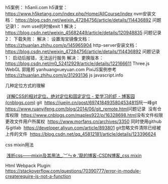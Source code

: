 h5案例： h5anli.com
h5课堂： https://www.h5ketang.com/index.php/Home/AllCourse/index
nvm安装文档： https://blog.csdn.net/weixin_47284756/article/details/114436892
    问题记录1： 
        nvm use的时候exit 1
            解决； https://blog.csdn.net/weixin_45682449/article/details/120948835
    问题记录2： 
        下载失败：
            解决：
                设置淘宝镜像文档： https://zhuanlan.zhihu.com/p/145965904
http-server安装文档：https://blog.csdn.net/weixin_47284756/article/details/114436892
    问题记录1：
        启动后报错，无法运行服务
            解决：
                更换版本： https://blog.csdn.net/m0_52412929/article/details/122166611
Three.js WebGL 郭隆邦
    yanhuangxueyuan.com
PixiJS案例参考
    https://zhuanlan.zhihu.com/p/31293136
js
    javascript.info

几种定位方式的理解

​	[详解CSS的相对定位、绝对定位和固定定位 - 爱学习的虾 - 博客园 (cnblogs.com)](https://www.cnblogs.com/mengmengxia/p/12759668.html)
git 
​    https://juejin.cn/post/6974184935804534815
​    阮一峰git https://www.ruanyifeng.com/blog/2014/06/git_remote.html
​    问题记录
​        没有仓库权限
​            https://www.cnblogs.com/maples922/p/16328698.html
​        没有文件权限
​            更改文件用户所属权
​            https://www.morfans.cn/archives/3350
同时使用github与gitlab
​    https://developer.aliyun.com/article/893801
git忽略文件清除已经被上传的文件
​    https://blog.csdn.net/qq_45812181/article/details/123396624

css mixin用法

​	[浅析css——mixin及其用法_.︶ㄣ☆.'龍的博客-CSDN博客_css mixin](https://blog.csdn.net/qq897319645/article/details/116780177)

Html Webpack Plugin:
    https://stackoverflow.com/questions/70390777/error-in-module-createrequire-is-not-a-function